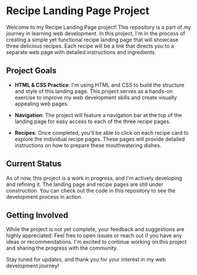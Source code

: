 # Recipe Landing Page Project

Welcome to my Recipe Landing Page project! This repository is a part of my journey in learning web development. In this project, I'm in the process of creating a simple yet functional recipe landing page that will showcase three delicious recipes. Each recipe will be a link that directs you to a separate web page with detailed instructions and ingredients.

## Project Goals

- **HTML & CSS Practice**: I'm using HTML and CSS to build the structure and style of this landing page. This project serves as a hands-on exercise to improve my web development skills and create visually appealing web pages.

- **Navigation**: The project will feature a navigation bar at the top of the landing page for easy access to each of the three recipe pages.

- **Recipes**: Once completed, you'll be able to click on each recipe card to explore the individual recipe pages. These pages will provide detailed instructions on how to prepare these mouthwatering dishes.

## Current Status

As of now, this project is a work in progress, and I'm actively developing and refining it. The landing page and recipe pages are still under construction. You can check out the code in this repository to see the development process in action.

## Getting Involved

While the project is not yet complete, your feedback and suggestions are highly appreciated. Feel free to open issues or reach out if you have any ideas or recommendations. I'm excited to continue working on this project and sharing the progress with the community.

Stay tuned for updates, and thank you for your interest in my web development journey!

